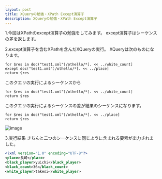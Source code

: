 ```yaml
---
layout: post
title: XQueryの勉強・XPath Except演算子
description: XQueryの勉強・XPath Except演算子
---
```

1.今回はXPathのexcept演算子の勉強をしてみます。
except演算子はシーケンスの差を返します。

2.except演算子を含むXPathを含んだXQueryの実行。
XQueryは次のものになります。

```xquery
for $res in doc("test1.xml")/othello/*[. << ../white_count]
except doc("test1.xml")/othello/*[. << ../place]
return $res
```


このクエリの実行によるシーケンスから

```xquery
for $res in doc("test1.xml")/othello/*[. << ../white_count]
return $res
```


このクエリの実行によるシーケンスの差が結果のシーケンスになります。

```xquery
for $res in doc("test1.xml")/othello/*[. << ../place]
return $res
```

![image]({{site.baseurl}}/assets/images/2009_10_3/xpathExcept-1.jpg)


3.実行結果
きちんと二つのシーケンスに同じように含まれる要素が出力されました。


```xml
<?xml version="1.0" encoding="UTF-8"?>
<place>長崎</place>
<black_player>yuichi</black_player>
<black_count>36</black_count>
<white_player>takesi</white_player>
```
